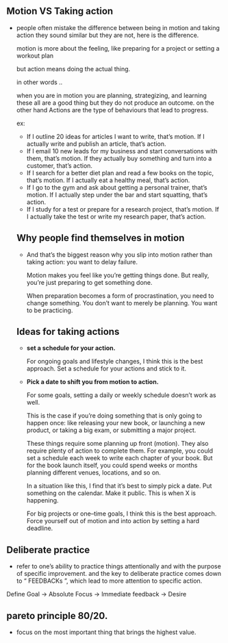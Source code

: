 ## Motion VS Taking action
- people often mistake the difference between being in motion and taking action they sound similar but they are not, here is the difference.
    
    motion is more about the feeling, like preparing for a project or setting a workout plan 
    
    but action means doing the actual thing.
    
    in other words ..
    
    when you are in motion you are planning, strategizing, and learning these all are a good thing but they do not produce an outcome. on the other hand Actions are the type of behaviours that lead to progress.
    
    ex:
    
    - If I outline 20 ideas for articles I want to write, that’s motion. If I actually write and publish an article, that’s action.
    - If I email 10 new leads for my business and start conversations with them, that’s motion. If they actually buy something and turn into a customer, that’s action.
    - If I search for a better diet plan and read a few books on the topic, that’s motion. If I actually eat a healthy meal, that’s action.
    - If I go to the gym and ask about getting a personal trainer, that’s motion. If I actually step under the bar and start squatting, that’s action.
    - If I study for a test or prepare for a research project, that’s motion. If I actually take the test or write my research paper, that’s action.
    
    ## Why people find themselves in motion
    
    - And that’s the biggest reason why you slip into motion rather than taking action: you want to delay failure.
        
        Motion makes you feel like you’re getting things done. But really, you’re just preparing to get something done. 
        
        When preparation becomes a form of procrastination, you need to change something. You don’t want to merely be planning. You want to be practicing.
        
    
    ## Ideas for taking actions
    
    - **set a schedule for your action.**
        
        For ongoing goals and lifestyle changes, I think this is the best approach. Set a schedule for your actions and stick to it.
        
    - **Pick a date to shift you from motion to action.**
        
        For some goals, setting a daily or weekly schedule doesn’t work as well.
        
        This is the case if you’re doing something that is only going to happen once: like releasing your new book, or launching a new product, or taking a big exam, or submitting a major project.
        
        These things require some planning up front (motion). They also require plenty of action to complete them. For example, you could set a schedule each week to write each chapter of your book. But for the book launch itself, you could spend weeks or months planning different venues, locations, and so on.
        
        In a situation like this, I find that it’s best to simply pick a date. Put something on the calendar. Make it public. This is when X is happening.
        
        For big projects or one–time goals, I think this is the best approach. Force yourself out of motion and into action by setting a hard deadline.     

## Deliberate practice
- refer to one’s ability to practice things attentionally and with the purpose of specific improvement. and the key to deliberate practice comes down to “ FEEDBACKs ”, which lead to more attention to specific action.

Define Goal → Absolute Focus → Immediate feedback → Desire

## pareto principle 80/20.
- focus on the most important thing that brings the highest value.